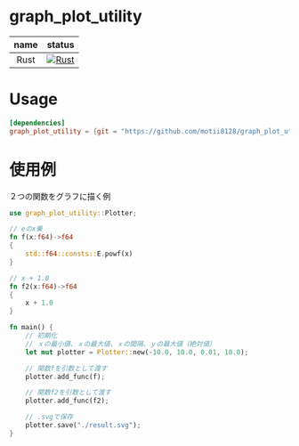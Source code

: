 # graph_plot_utility

|name|status|
|:--:|:--:|
|Rust|[![Rust](https://github.com/motii8128/graph_plot_utility/actions/workflows/rust.yml/badge.svg)](https://github.com/motii8128/graph_plot_utility/actions/workflows/rust.yml)|

# Usage
```toml
[dependencies]
graph_plot_utility = {git = "https://github.com/motii8128/graph_plot_utility.git"}
```

# 使用例
２つの関数をグラフに描く例
```rs
use graph_plot_utility::Plotter;

// eのx乗
fn f(x:f64)->f64
{
    std::f64::consts::E.powf(x)
}

// x + 1.0
fn f2(x:f64)->f64
{
    x + 1.0
}

fn main() {
    // 初期化
    // ｘの最小値、ｘの最大値、ｘの間隔、ｙの最大値（絶対値）
    let mut plotter = Plotter::new(-10.0, 10.0, 0.01, 10.0);

    // 関数fを引数として渡す
    plotter.add_func(f);

    // 関数f2を引数として渡す
    plotter.add_func(f2);

    // .svgで保存
    plotter.save("./result.svg");
}
```
